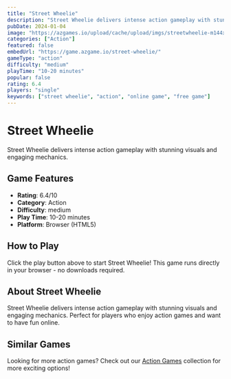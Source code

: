 ```yaml
---
title: "Street Wheelie"
description: "Street Wheelie delivers intense action gameplay with stunning visuals and engaging mechanics."
pubDate: 2024-01-04
image: "https://azgames.io/upload/cache/upload/imgs/streetwheelie-m144x144.webp"
categories: ["Action"]
featured: false
embedUrl: "https://game.azgame.io/street-wheelie/"
gameType: "action"
difficulty: "medium"
playTime: "10-20 minutes"
popular: false
rating: 6.4
players: "single"
keywords: ["street wheelie", "action", "online game", "free game"]
---
```


# Street Wheelie

Street Wheelie delivers intense action gameplay with stunning visuals and engaging mechanics.

## Game Features

- **Rating**: 6.4/10
- **Category**: Action
- **Difficulty**: medium
- **Play Time**: 10-20 minutes
- **Platform**: Browser (HTML5)

## How to Play

Click the play button above to start Street Wheelie! This game runs directly in your browser - no downloads required.

## About Street Wheelie

Street Wheelie delivers intense action gameplay with stunning visuals and engaging mechanics. Perfect for players who enjoy action games and want to have fun online.

## Similar Games

Looking for more action games? Check out our [Action Games](/categories/action) collection for more exciting options!
